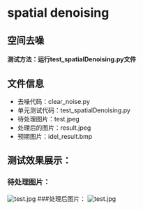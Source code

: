 # spatial denoising
## 空间去噪
#### 测试方法：运行test_spatialDenoising.py文件
## 文件信息
- 去噪代码：clear_noise.py     
- 单元测试代码：test_spatialDenoising.py    
- 待处理图片：test.jpeg 
- 处理后的图片：result.jpeg    
- 预期图片：idel_result.bmp

## 测试效果展示：
### 待处理图片：
![test.jpg](https://github.com/nansanhao/relaxrender/blob/bgroup/features/spatialDenoising/test.jpeg)
###处理后图片：
![test.jpg](https://github.com/nansanhao/relaxrender/blob/bgroup/features/spatialDenoising/result.jpeg)
